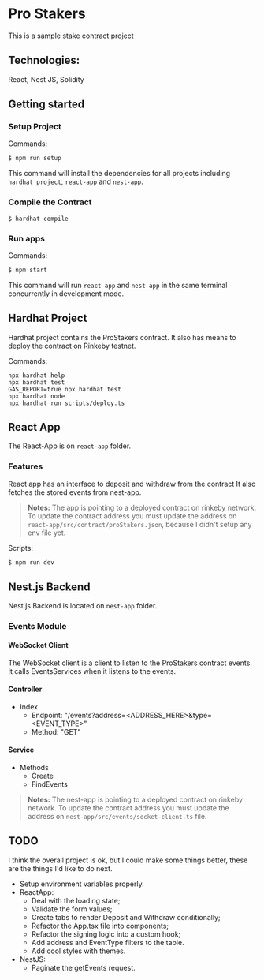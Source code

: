 # Pro Stakers

This is a sample stake contract project

## Technologies:

React, Nest JS, Solidity

## Getting started

### Setup Project

Commands:

```bash
$ npm run setup
```

This command will install the dependencies for all projects including `hardhat project`, `react-app` and `nest-app`.

### Compile the Contract

```
$ hardhat compile
```

### Run apps

Commands:

```bash
$ npm start

```

This command will run `react-app` and `nest-app` in the same terminal concurrently in development mode.

## Hardhat Project

Hardhat project contains the ProStakers contract.
It also has means to deploy the contract on Rinkeby testnet.

Commands:

```shell
npx hardhat help
npx hardhat test
GAS_REPORT=true npx hardhat test
npx hardhat node
npx hardhat run scripts/deploy.ts
```

## React App

The React-App is on `react-app` folder.

### Features

React app has an interface to deposit and withdraw from the contract
It also fetches the stored events from nest-app.

> **Notes:** The app is pointing to a deployed contract on rinkeby network.
> To update the contract address you must update the address on `react-app/src/contract/proStakers.json`,
> because I didn't setup any env file yet.

Scripts:

```bash
$ npm run dev
```

## Nest.js Backend

Nest.js Backend is located on `nest-app` folder.

### Events Module

#### WebSocket Client

The WebSocket client is a client to listen to the ProStakers contract events.
It calls EventsServices when it listens to the events.

#### Controller

* Index
    * Endpoint: "/events?address=<ADDRESS_HERE>&type=<EVENT_TYPE>"
    * Method: "GET"

#### Service

* Methods
    * Create
    * FindEvents

> **Notes:** The nest-app is pointing to a deployed contract on rinkeby network.
> To update the contract address you must update the address on `nest-app/src/events/socket-client.ts` file.

## TODO

I think the overall project is ok, but I could make some things better, these are the things I'd like to do next.

* Setup environment variables properly.
* ReactApp:
    * Deal with the loading state;
    * Validate the form values;
    * Create tabs to render Deposit and Withdraw conditionally;
    * Refactor the App.tsx file into components;
    * Refactor the signing logic into a custom hook;
    * Add address and EventType filters to the table.
    * Add cool styles with themes.
* NestJS:
    * Paginate the getEvents request.

